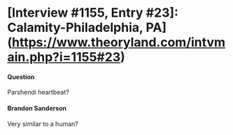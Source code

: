 # [Interview #1155, Entry #23]: Calamity-Philadelphia, PA](https://www.theoryland.com/intvmain.php?i=1155#23)

#### Question

Parshendi heartbeat?

#### Brandon Sanderson

Very similar to a human?

